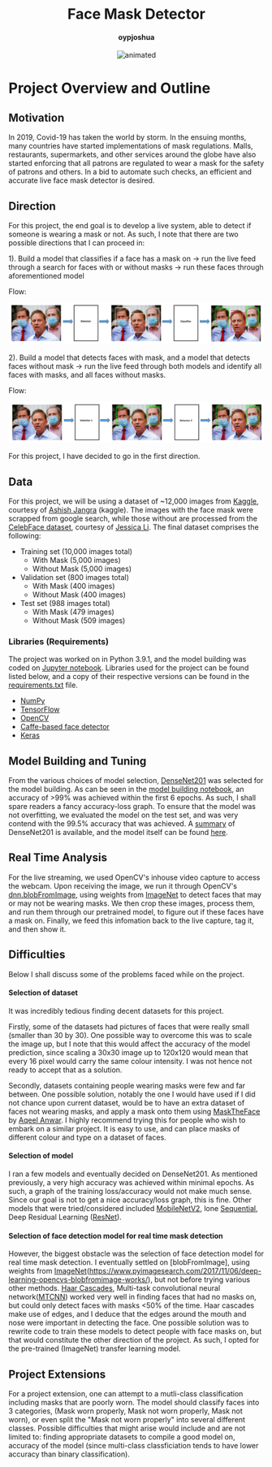 <h1 align="center">Face Mask Detector</h1>
<h4 align="center">oypjoshua</h4>

<p align="center">
  <img src="demo.gif" alt="animated" />
</p>

# Project Overview and Outline

## Motivation

In 2019, Covid-19 has taken the world by storm. In the ensuing months, many countries have started implementations of mask regulations. Malls, restaurants, supermarkets, and other services around the globe have also started enforcing that all patrons are regulated to wear a mask for the safety of patrons and others. In a bid to automate such checks, an efficient and accurate live face mask detector is desired.

## Direction

For this project, the end goal is to develop a live system, able to detect if someone is wearing a mask or not. As such, I note that there are two possible directions that I can proceed in:

1). Build a model that classifies if a face has a mask on -> run the live feed through a search for faces with or without masks -> run these faces through aforementioned model

Flow:

![Direction_1](https://github.com/oypjoshua/Data_Science/blob/main/Mask%20Detection/pictures/Direction_1.png)

2). Build a model that detects faces with mask, and a model that detects faces without mask -> run the live feed through both models and identify all faces with masks, and all faces without masks.

Flow:

![Direction_2](https://github.com/oypjoshua/Data_Science/blob/main/Mask%20Detection/pictures/Direction_2.png)

For this project, I have decided to go in the first direction.

## Data

For this project, we will be using a dataset of ~12,000 images from [Kaggle](https://www.kaggle.com/ashishjangra27/face-mask-12k-images-dataset), courtesy of [Ashish Jangra](https://www.kaggle.com/ashishjangra27) (kaggle). The images with the face mask were scrapped from google search, while those without are processed from the [CelebFace dataset](https://www.kaggle.com/jessicali9530/celeba-dataset), courtesy of [Jessica Li](https://www.kaggle.com/jessicali9530). The final dataset comprises the following:

  - Training set (10,000 images total)
    - With Mask (5,000 images)
    - Without Mask (5,000 images)
  - Validation set (800 images total)
    - With Mask (400 images)
    - Without Mask (400 images)
  - Test set (988 images total)
    - With Mask (479 images)
    - Without Mask (509 images)
 
### Libraries (Requirements)

The project was worked on in Python 3.9.1, and the model building was coded on [Jupyter notebook](https://jupyter.org/). Libraries used for the project can be found listed below, and a copy of their respective versions can be found in the [requirements.txt](https://github.com/oypjoshua/Data_Science/blob/main/Mask%20Detection/requirements.txt) file.

- [NumPy](https://numpy.org/)
- [TensorFlow](https://www.tensorflow.org/)
- [OpenCV](https://opencv.org/)
- [Caffe-based face detector](https://caffe.berkeleyvision.org/)
- [Keras](https://keras.io/)

## Model Building and Tuning

From the various choices of model selection, [DenseNet201](https://www.mathworks.com/help/deeplearning/ref/densenet201.html) was selected for the model building. As can be seen in the [model building notebook](https://github.com/oypjoshua/Data_Science/blob/main/Mask%20Detection/face_mask.ipynb), an accuracy of >99% was achieved within the first 6 epochs. As such, I shall spare readers a fancy accuracy-loss graph. To ensure that the model was not overfitting, we evaluated the model on the test set, and was very contend with the 99.5% accuracy that was achieved. A [summary](https://github.com/oypjoshua/Data_Science/blob/main/Mask%20Detection/base_model_summary.ipynb) of DenseNet201 is available, and the model itself can be found [here](https://github.com/oypjoshua/Data_Science/blob/main/Mask%20Detection/mask_detection_128x128.rar).

## Real Time Analysis

For the live streaming, we used OpenCV's inhouse video capture to access the webcam. Upon receiving the image, we run it through OpenCV's [dnn.blobFromImage](https://docs.opencv.org/4.5.2/d6/d0f/group__dnn.html#ga29f34df9376379a603acd8df581ac8d7), using weights from [ImageNet](https://www.image-net.org/) to detect faces that may or may not be wearing masks. We then crop these images, process them, and run them through our pretrained model, to figure out if these faces have a mask on. Finally, we feed this infomation back to the live capture, tag it, and then show it.

## Difficulties

Below I shall discuss some of the problems faced while on the project.

#### Selection of dataset

It was incredibly tedious finding decent datasets for this project.

Firstly, some of the datasets had pictures of faces that were really small (smaller than 30 by 30). One possible way to overcome this was to scale the image up, but I note that this would affect the accuracy of the model prediction, since scaling a 30x30 image up to 120x120 would mean that every 16 pixel would carry the same colour intensity. I was not hence not ready to accept that as a solution.

Secondly, datasets containing people wearing masks were few and far between. One possible solution, notably the one I would have used if I did not chance upon current dataset, would be to have an extra dataset of faces not wearing masks, and apply a mask onto them using [MaskTheFace](https://github.com/aqeelanwar/MaskTheFace) by [Aqeel Anwar](https://github.com/aqeelanwar). I highly recommend trying this for people who wish to embark on a similar project. It is easy to use, and can place masks of different colour and type on a dataset of faces.

#### Selection of model

I ran a few models and eventually decided on DenseNet201. As mentioned previously, a very high accuracy was achieved within minimal epochs. As such, a graph of the training loss/accuracy would not make much sense. Since our goal is not to get a nice accuracy/loss graph, this is fine. Other models that were tried/considered included [MobileNetV2](https://arxiv.org/abs/1801.04381), lone [Sequential](https://www.tensorflow.org/api_docs/python/tf/keras/Sequential), Deep Residual Learning ([ResNet](https://arxiv.org/abs/1512.03385)).

#### Selection of face detection model for real time mask detection

However, the biggest obstacle was the selection of face detection model for real time mask detection. I eventually settled on [blobFromImage], using weights from [ImageNet](https://www.image-net.org/)(https://www.pyimagesearch.com/2017/11/06/deep-learning-opencvs-blobfromimage-works/), but not before trying various other methods. [Haar Cascades](https://docs.opencv.org/3.4/db/d28/tutorial_cascade_classifier.html), Multi-task convolutional neural network([MTCNN](https://github.com/ipazc/mtcnn)) worked very well in finding faces that had no masks on, but could only detect faces with masks <50% of the time. Haar cascades make use of edges, and I deduce that the edges around the mouth and nose were important in detecting the face. One possible solution was to rewrite code to train these models to detect people with face masks on, but that would constitute the other direction of the project. As such, I opted for the pre-trained (ImageNet) transfer learning model.

## Project Extensions

For a project extension, one can attempt to a mutli-class classification including masks that are poorly worn. The model should classify faces into 3 categories, (Mask worn properly, Mask not worn properly, Mask not worn), or even split the "Mask not worn properly" into several different classes. Possible difficulties that might arise would include and are not limited to: finding appropriate datasets to compile a good model on, accuracy of the model (since multi-class classficiation tends to have lower accuracy than binary classification).
